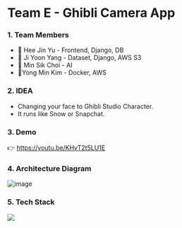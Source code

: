# Team E - Ghibli Camera App

### 1. Team Members
* 👩 Hee Jin Yu - Frontend, Django, DB
* 👧 Ji Yoon Yang - Dataset, Django, AWS S3
* 🧑 Min Sik Choi - AI
* 👦Yong Min Kim - Docker, AWS
### 2. IDEA
* Changing your face to Ghibli Studio Character.
* It runs like Snow or Snapchat.
### 3. Demo
👉 https://youtu.be/KHvT2t5LU1E
### 4. Architecture Diagram
![image](https://user-images.githubusercontent.com/96467030/154844447-2e5eff23-c73e-4f6e-a421-73ed89e2ec5c.png)
### 5. Tech Stack
<img src="https://img.shields.io/badge/react native-#61DAFB?style=for-the-badge&logo=react&logoColor=white">
